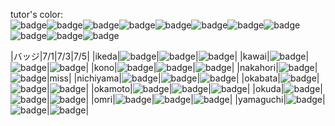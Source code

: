 tutor's color:  
![badge](https://img.shields.io/badge/tutor-nishitani-green.svg)![badge](https://img.shields.io/badge/tutor-kono-red.svg)![badge](https://img.shields.io/badge/tutor-nichiyama-yellow.svg)![badge](https://img.shields.io/badge/tutor-omri-orange.svg)![badge](https://img.shields.io/badge/tutor-okuda-lightgray.svg)![badge](https://img.shields.io/badge/tutor-okamoto-blue.svg)![badge](https://img.shields.io/badge/tutor-nakahori-%2340e0d0.svg)![badge](https://img.shields.io/badge/tutor-yamaguchi-%236a5acd.svg)![badge](https://img.shields.io/badge/tutor-okabata-%23ffffff.svg)![badge](https://img.shields.io/badge/tutor-kawai-%23800080.svg)![badge](https://img.shields.io/badge/tutor-ikeda-%2300bfff.svg)


|バッジ|7/1|7/3|7/5|
|ikeda|![badge](https://img.shields.io/badge/7/1-Ruby-green.svg)|![badge](https://img.shields.io/badge/7/3-TDD-green.svg)|![badge](https://img.shields.io/badge/7/5-IMRAD-red.svg)|
|kawai|![badge](https://img.shields.io/badge/7/1-Ruby-green.svg)|![badge](https://img.shields.io/badge/7/3-TDD-green.svg)|![badge](https://img.shields.io/badge/7/5-IMRAD-red.svg)|
|kono|![badge](https://img.shields.io/badge/7/1-Ruby-green.svg)|![badge](https://img.shields.io/badge/7/3-TDD-green.svg)|![badge](https://img.shields.io/badge/7/5-IMRAD-green.svg)|
|nakahori|![badge](https://img.shields.io/badge/7/1-Ruby-green.svg)|![badge](https://img.shields.io/badge/7/3-TDD-green.svg)|miss|
|nichiyama|![badge](https://img.shields.io/badge/7/1-Ruby-green.svg)|![badge](https://img.shields.io/badge/7/3-TDD-green.svg)|![badge](https://img.shields.io/badge/7/5-IMRAD-green.svg)|
|okabata|![badge](https://img.shields.io/badge/7/1-Ruby-green.svg)|![badge](https://img.shields.io/badge/7/3-TDD-green.svg)|![badge](https://img.shields.io/badge/7/5-IMRAD-red.svg)|
|okamoto|![badge](https://img.shields.io/badge/7/1-Ruby-green.svg)|![badge](https://img.shields.io/badge/7/3-TDD-green.svg)|![badge](https://img.shields.io/badge/7/5-IMRAD-red.svg)|
|okuda|![badge](https://img.shields.io/badge/7/1-Ruby-green.svg)|![badge](https://img.shields.io/badge/7/3-TDD-green.svg)|![badge](https://img.shields.io/badge/7/5-IMRAD-red.svg)|
|omri|![badge](https://img.shields.io/badge/7/1-Ruby-green.svg)|![badge](https://img.shields.io/badge/7/3-TDD-green.svg)|![badge](https://img.shields.io/badge/7/5-IMRAD-red.svg)|
|yamaguchi|![badge](https://img.shields.io/badge/7/1-Ruby-green.svg)|![badge](https://img.shields.io/badge/7/3-TDD-green.svg)|![badge](https://img.shields.io/badge/7/5-IMRAD-red.svg)|
